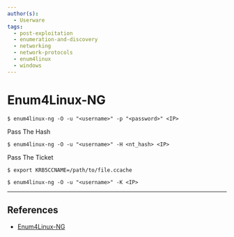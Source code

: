 ```yaml
---
author(s):
  - Userware
tags:
  - post-exploitation
  - enumeration-and-discovery
  - networking
  - network-protocols
  - enum4linux
  - windows
---
```

# Enum4Linux-NG

```
$ enum4linux-ng -O -u "<username>" -p "<password>" <IP>
```

Pass The Hash

```
$ enum4linux-ng -O -u "<username>" -H <nt_hash> <IP>
```

Pass The Ticket

```
$ export KRB5CCNAME=/path/to/file.ccache

$ enum4linux-ng -O -u "<username>" -K <IP>
```

---
## References

- [Enum4Linux-NG](https://github.com/cddmp/enum4linux-ng)